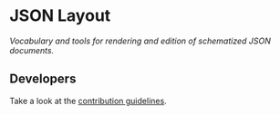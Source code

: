# JSON Layout

*Vocabulary and tools for rendering and edition of schematized JSON documents.*

## Developers

Take a look at the [contribution guidelines](./CONTRIBUTING.md).